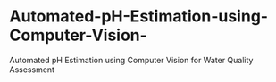 # Automated-pH-Estimation-using-Computer-Vision-
Automated pH Estimation using Computer Vision  for Water Quality Assessment

